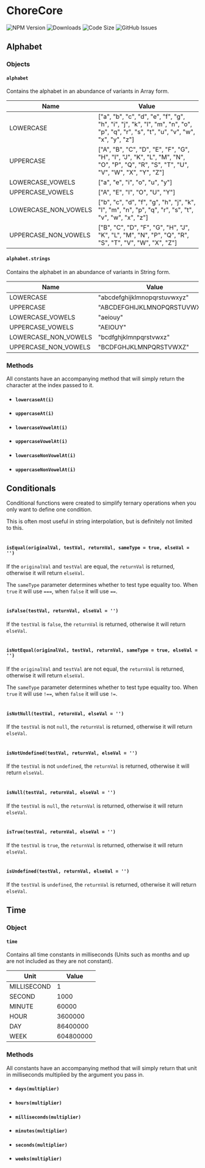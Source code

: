 # ChoreCore

![NPM Version](https://img.shields.io/npm/v/chorecore)
![Downloads](https://img.shields.io/npm/dt/chorecore)
![Code Size](https://img.shields.io/github/languages/code-size/jtschwartz/chorecore-js)
![GitHub Issues](https://img.shields.io/github/issues/jtschwartz/chorecore)

## Alphabet

### Objects

#### `alphabet`
Contains the alphabet in an abundance of variants in Array form.

| Name                 | Value                                                                                                                              |
|----------------------|------------------------------------------------------------------------------------------------------------------------------------|
| LOWERCASE            | ["a", "b", "c", "d", "e", "f", "g", "h", "i", "j", "k", "l", "m", "n", "o", "p", "q", "r", "s", "t", "u", "v", "w", "x", "y", "z"] |
| UPPERCASE            | ["A", "B", "C", "D", "E", "F", "G", "H", "I", "J", "K", "L", "M", "N", "O", "P", "Q", "R", "S", "T", "U", "V", "W", "X", "Y", "Z"] |
| LOWERCASE_VOWELS     | ["a", "e", "i", "o", "u", "y"]                                                                                                     | 
| UPPERCASE_VOWELS     | ["A", "E", "I", "O", "U", "Y"]                                                                                                     |
| LOWERCASE_NON_VOWELS | ["b", "c", "d", "f", "g", "h", "j", "k", "l", "m", "n", "p", "q", "r", "s", "t", "v", "w", "x", "z"]                               |
| UPPERCASE_NON_VOWELS | ["B", "C", "D", "F", "G", "H", "J", "K", "L", "M", "N", "P", "Q", "R", "S", "T", "V", "W", "X", "Z"]                               |

#### `alphabet.strings`
Contains the alphabet in an abundance of variants in String form.

| Name                 | Value                        |
|----------------------|------------------------------|
| LOWERCASE            | "abcdefghijklmnopqrstuvwxyz" |
| UPPERCASE            | "ABCDEFGHIJKLMNOPQRSTUVWXYZ" |
| LOWERCASE_VOWELS     | "aeiouy"                     | 
| UPPERCASE_VOWELS     | "AEIOUY"                     |
| LOWERCASE_NON_VOWELS | "bcdfghjklmnpqrstvwxz"       |
| UPPERCASE_NON_VOWELS | "BCDFGHJKLMNPQRSTVWXZ"       |

### Methods
All constants have an accompanying method that will simply return the character at the index passed to it.

- #### `lowercaseAt(i)`
- #### `uppercaseAt(i)`
- #### `lowercaseVowelAt(i)`
- #### `uppercaseVowelAt(i)`
- #### `lowercaseNonVowelAt(i)`
- #### `uppercaseNonVowelAt(i)`

## Conditionals
Conditional functions were created to simplify ternary operations when you only want to define one condition.

This is often most useful in string interpolation, but is definitely not limited to this.
<br/><br/>
#### `isEqual(originalVal, testVal, returnVal, sameType = true, elseVal = '')`
If the `originalVal` and `testVal` are equal, the `returnVal` is returned, otherwise it will return `elseVal`.

The `sameType` parameter determines whether to test type equality too. When `true` it will use `===`, when `false` it will use `==`.
<br/><br/>
#### `isFalse(testVal, returnVal, elseVal = '')`
If the `testVal` is `false`, the `returnVal` is returned, otherwise it will return `elseVal`.
<br/><br/>
#### `isNotEqual(originalVal, testVal, returnVal, sameType = true, elseVal = '')`
If the `originalVal` and `testVal` are not equal, the `returnVal` is returned, otherwise it will return `elseVal`.

The `sameType` parameter determines whether to test type equality too. When `true` it will use `!==`, when `false` it will use `!=`.
<br/><br/>
#### `isNotNull(testVal, returnVal, elseVal = '')`
If the `testVal` is not `null`, the `returnVal` is returned, otherwise it will return `elseVal`.
<br/><br/>
#### `isNotUndefined(testVal, returnVal, elseVal = '')`
If the `testVal` is not `undefined`, the `returnVal` is returned, otherwise it will return `elseVal`.
<br/><br/>
#### `isNull(testVal, returnVal, elseVal = '')`
If the `testVal` is `null`, the `returnVal` is returned, otherwise it will return `elseVal`.
<br/><br/>
#### `isTrue(testVal, returnVal, elseVal = '')`
If the `testVal` is `true`, the `returnVal` is returned, otherwise it will return `elseVal`.
<br/><br/>
#### `isUndefined(testVal, returnVal, elseVal = '')`
If the `testVal` is `undefined`, the `returnVal` is returned, otherwise it will return `elseVal`.

## Time

### Object

#### `time`

Contains all time constants in milliseconds (Units such as months and up are not included as they are not constant).

| Unit        | Value     |
|-------------|-----------|
| MILLISECOND | 1         |
| SECOND      | 1000      |
| MINUTE      | 60000     |
| HOUR        | 3600000   |
| DAY         | 86400000  |
| WEEK        | 604800000 |

### Methods

All constants have an accompanying method that will simply return that unit in milliseconds multiplied by the argument you pass in.

- #### `days(multiplier)`
- #### `hours(multiplier)`
- #### `milliseconds(multiplier)`
- #### `minutes(multiplier)`
- #### `seconds(multiplier)`
- #### `weeks(multiplier)`
